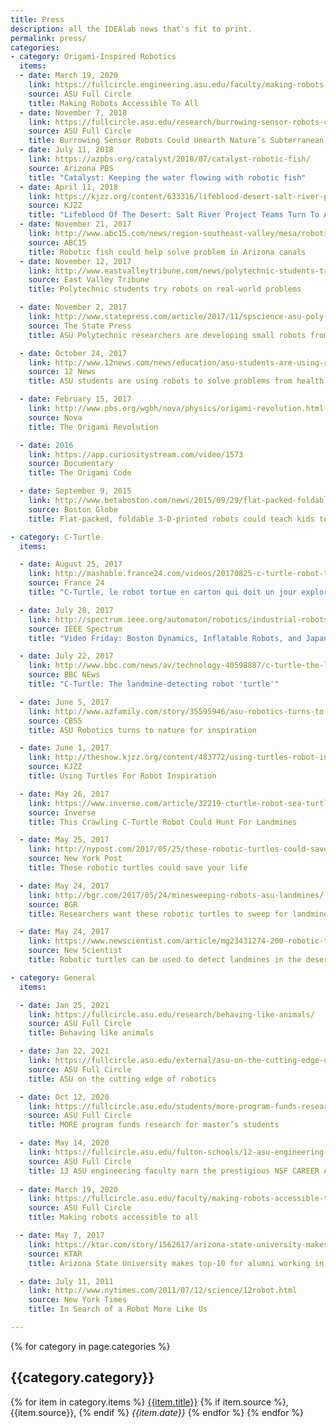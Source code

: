```yaml
---
title: Press
description: all the IDEAlab news that's fit to print.
permalink: press/
categories:
- category: Origami-Inspired Robotics
  items:
  - date: March 19, 2020
    link: https://fullcircle.engineering.asu.edu/faculty/making-robots-accessible-to-all/
    source: ASU Full Circle
    title: Making Robots Accessible To All
  - date: November 7, 2018
    link: https://fullcircle.asu.edu/research/burrowing-sensor-robots-could-unearth-natures-subterranean-secrets/
    source: ASU Full Circle
    title: Burrowing Sensor Robots Could Unearth Nature’s Subterranean Secrets
  - date: July 11, 2018
    link: https://azpbs.org/catalyst/2018/07/catalyst-robotic-fish/
    source: Arizona PBS
    title: "Catalyst: Keeping the water flowing with robotic fish"
  - date: April 11, 2018
    link: https://kjzz.org/content/633316/lifeblood-desert-salt-river-project-teams-turn-asu-robots-maintain-canal-system
    source: KJZZ
    title: "Lifeblood Of The Desert: Salt River Project Teams Turn To ASU Robots To Maintain Canal System"
  - date: November 21, 2017
    link: http://www.abc15.com/news/region-southeast-valley/mesa/robotic-fish-could-help-solve-problem-in-arizona-canals
    source: ABC15
    title: Robotic fish could help solve problem in Arizona canals
  - date: November 12, 2017
    link: http://www.eastvalleytribune.com/news/polytechnic-students-try-robots-on-real-world-problems/article_357fade4-c66d-11e7-b650-0744c54791c6.html
    source: East Valley Tribune
    title: Polytechnic students try robots on real-world problems

  - date: November 2, 2017
    link: http://www.statepress.com/article/2017/11/spscience-asu-poly-idea-lab-works-with-small-cheap-robots
    source: The State Press
    title: ASU Polytechnic researchers are developing small robots from plastic

  - date: October 24, 2017
    link: http://www.12news.com/news/education/asu-students-are-using-robots-to-solve-problems-from-health-to-public-safety/485714639
    source: 12 News
    title: ASU students are using robots to solve problems from health to public safety

  - date: February 15, 2017
    link: http://www.pbs.org/wgbh/nova/physics/origami-revolution.html
    source: Nova
    title: The Origami Revolution

  - date: 2016
    link: https://app.curiositystream.com/video/1573
    source: Documentary
    title: The Origami Code

  - date: September 9, 2015
    link: http://www.betaboston.com/news/2015/09/29/flat-packed-foldable-3-d-printed-robots-could-teach-kids-to-code/
    source: Boston Globe
    title: Flat-packed, foldable 3-D-printed robots could teach kids to code

- category: C-Turtle
  items:

  - date: August 25, 2017
    link: http://mashable.france24.com/videos/20170825-c-turtle-robot-tortue-carton-exploration-mars
    source: France 24
    title: "C-Turtle, le robot tortue en carton qui doit un jour explorer Mars"

  - date: July 28, 2017
    link: http://spectrum.ieee.org/automaton/robotics/industrial-robots/video-friday-boston-dynamics-spotmini-soft-inflatable-robots-japan-space-int-ball
    source: IEEE Spectrum
    title: "Video Friday: Boston Dynamics, Inflatable Robots, and Japan's Space Ball"

  - date: July 22, 2017
    link: http://www.bbc.com/news/av/technology-40598887/c-turtle-the-landmine-detecting-robot-turtle
    source: BBC NEws
    title: "C-Turtle: The landmine-detecting robot 'turtle'"

  - date: June 5, 2017
    link: http://www.azfamily.com/story/35595946/asu-robotics-turns-to-nature-for-inspiration
    source: CBS5
    title: ASU Robotics turns to nature for inspiration

  - date: June 1, 2017
    link: http://theshow.kjzz.org/content/483772/using-turtles-robot-inspiration
    source: KJZZ
    title: Using Turtles For Robot Inspiration

  - date: May 26, 2017
    link: https://www.inverse.com/article/32219-cturtle-robot-sea-turtle-mines
    source: Inverse
    title: This Crawling C-Turtle Robot Could Hunt For Landmines

  - date: May 25, 2017
    link: http://nypost.com/2017/05/25/these-robotic-turtles-could-save-your-life/
    source: New York Post
    title: These robotic turtles could save your life

  - date: May 24, 2017
    link: http://bgr.com/2017/05/24/minesweeping-robots-asu-landmines/
    source: BGR
    title: Researchers want these robotic turtles to sweep for landmines in war zones

  - date: May 24, 2017
    link: https://www.newscientist.com/article/mg23431274-200-robotic-turtles-can-be-used-to-detect-landmines-in-the-desert/
    source: New Scientist
    title: Robotic turtles can be used to detect landmines in the desert

- category: General
  items:

  - date: Jan 25, 2021
    link: https://fullcircle.asu.edu/research/behaving-like-animals/
    source: ASU Full Circle
    title: Behaving like animals

  - date: Jan 22, 2021
    link: https://fullcircle.asu.edu/external/asu-on-the-cutting-edge-of-robotics/
    source: ASU Full Circle
    title: ASU on the cutting edge of robotics

  - date: Oct 12, 2020
    link: https://fullcircle.asu.edu/students/more-program-funds-research-for-masters-students/
    source: ASU Full Circle
    title: MORE program funds research for master’s students

  - date: May 14, 2020
    link: https://fullcircle.asu.edu/fulton-schools/12-asu-engineering-faculty-earn-prestigious-nsf-career-award/
    source: ASU Full Circle
    title: 13 ASU engineering faculty earn the prestigious NSF CAREER Award   
    
  - date: March 19, 2020
    link: https://fullcircle.asu.edu/faculty/making-robots-accessible-to-all/
    source: ASU Full Circle
    title: Making robots accessible to all

  - date: May 7, 2017
    link: https://ktar.com/story/1562617/arizona-state-university-makes-top-10-alumni-working-silicon-valley-tech-industry/
    source: KTAR
    title: Arizona State University makes top-10 for alumni working in Silicon Valley

  - date: July 11, 2011
    link: http://www.nytimes.com/2011/07/12/science/12robot.html
    source: New York Times
    title: In Search of a Robot More Like Us

---
```


{% for category in page.categories %}
## {{category.category}}
{% for item in category.items %}
[{{item.title}}]({{item.link}}) {% if item.source %}, {{item.source}}, {% endif %} *{{item.date}}*
{% endfor %}
{% endfor %}
